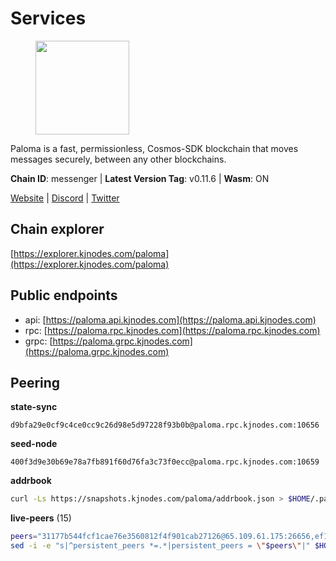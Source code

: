 # Services

<figure><img src="https://raw.githubusercontent.com/kj89/testnet_manuals/main/pingpub/logos/paloma.png" width="150" alt=""><figcaption></figcaption></figure>

Paloma is a fast, permissionless, Cosmos-SDK blockchain that  moves messages securely, between any other blockchains.

**Chain ID**: messenger | **Latest Version Tag**: v0.11.6 | **Wasm**: ON

[Website](https://www.palomachain.com) | [Discord](https://discord.gg/tKVFpfdSw4) | [Twitter](https://twitter.com/paloma_chain)




## Chain explorer
[https://explorer.kjnodes.com/paloma](https://explorer.kjnodes.com/paloma)

## Public endpoints

* api: [https://paloma.api.kjnodes.com](https://paloma.api.kjnodes.com)
* rpc: [https://paloma.rpc.kjnodes.com](https://paloma.rpc.kjnodes.com)
* grpc: [https://paloma.grpc.kjnodes.com](https://paloma.grpc.kjnodes.com)

## Peering

**state-sync**

```text
d9bfa29e0cf9c4ce0cc9c26d98e5d97228f93b0b@paloma.rpc.kjnodes.com:10656
```

**seed-node**

```text
400f3d9e30b69e78a7fb891f60d76fa3c73f0ecc@paloma.rpc.kjnodes.com:10659
```

**addrbook**
```bash
curl -Ls https://snapshots.kjnodes.com/paloma/addrbook.json > $HOME/.paloma/config/addrbook.json
```

**live-peers** (15)
```bash
peers="31177b544fcf1cae76e3560812f4f901cab27126@65.109.61.175:26656,ef1cd7da8319351b51ec930924929d03a5b76dc3@65.108.225.57:26656,e833844c00b8ce60ce6826f170becfa18e6172c2@46.4.27.59:26656,7fc87c698d58bcbd1c6092f951d5f150eed05744@138.201.156.255:26656,7eae755c119f538e0dc99f3c37289de628bc9526@209.182.239.169:26656,60066422d3b70fbf7571012b267dc2cccd9603d5@149.102.156.223:26656,b92c94f00b46500a5ff8920acd438c0873c2f9da@50.116.13.101:26656,22e7a98b54070bee0f504305d9ed0fb7a2b24ab6@34.221.60.207:26656,874ccf9df2e4c678a18a1fb45a1d3bb703f87fa0@65.109.172.249:26656,b244dfc19293103040d4bdad359534d0990a9070@45.140.185.181:26656,8ed8cddfac504d986a2c6545def0e57b2c6aa5db@65.109.106.172:38656,16f0d09580054101394ea08bbb48b1ad5bb91a27@95.214.52.144:10656,d9bfa29e0cf9c4ce0cc9c26d98e5d97228f93b0b@65.109.88.38:10656,9581fadb9a32f2af89d575bb0f2661b9bb216d41@46.4.23.108:26656,4569193b58dfc6d9ca9acd4e2bcabf596e5b6b3c@65.21.7.251:10656"
sed -i -e "s|^persistent_peers *=.*|persistent_peers = \"$peers\"|" $HOME/.paloma/config/config.toml
```

